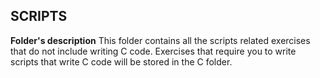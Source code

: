 ## SCRIPTS
**Folder's description**
This folder contains all the scripts related exercises that do not include writing C code.
Exercises that require you to write scripts that write C code will be stored in the C folder.

